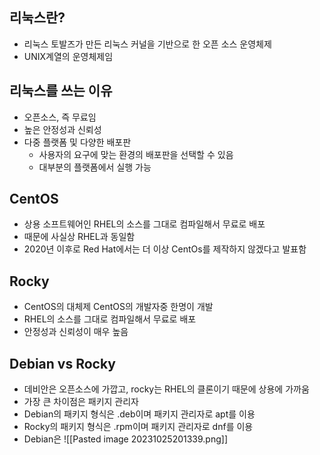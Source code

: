 ## 리눅스란?
- 리눅스 토발즈가 만든 리눅스 커널을 기반으로 한 오픈 소스 운영체제
- UNIX계열의 운영체제임
## 리눅스를 쓰는 이유
- 오픈소스, 즉 무료임
- 높은 안정성과 신뢰성
- 다중 플랫폼 및 다양한 배포판
	- 사용자의 요구에 맞는 환경의 배포판을 선택할 수 있음
	- 대부분의 플랫폼에서 실행 가능
## CentOS
- 상용 소프트웨어인 RHEL의 소스를 그대로 컴파일해서 무료로 배포
- 때문에 사실상 RHEL과 동일함
- 2020년 이후로 Red Hat에서는 더 이상 CentOs를 제작하지 않겠다고 발표함
## Rocky
- CentOS의 대체제 CentOS의 개발자중 한명이 개발
- RHEL의 소스를 그대로 컴파일해서 무료로 배포
- 안정성과 신뢰성이 매우 높음
## Debian vs Rocky
- 데비안은 오픈소스에 가깝고, rocky는 RHEL의 클론이기 때문에 상용에 가까움
- 가장 큰 차이점은 패키지 관리자
- Debian의 패키지 형식은 .deb이며 패키지 관리자로 apt를 이용
- Rocky의 패키지 형식은 .rpm이며 패키지 관리자로 dnf를 이용
- Debian은 
![[Pasted image 20231025201339.png]]